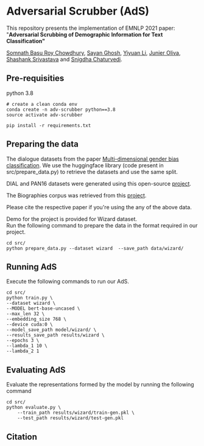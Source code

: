# Adversarial Scrubber (AdS)

This repository presents the implementation of EMNLP 2021 paper: "__Adversarial Scrubbing of Demographic Information for Text Classification"__

[Somnath Basu Roy Chowdhury](https://www.cs.unc.edu/~somnath/), [Sayan Ghosh](https://sgdgp.github.io/), [Yiyuan Li](https://nativeatom.github.io/), [Junier Oliva](https://cs.unc.edu/person/junier-oliva/), [Shashank Srivastava](https://www.ssriva.com/) and [Snigdha Chaturvedi](https://sites.google.com/site/snigdhac/).


## Pre-requisities
python 3.8
```
# create a clean conda env
conda create -n adv-scrubber python==3.8 
source activate adv-scrubber

pip install -r requirements.txt
```

## Preparing the data

The dialogue datasets from the paper [Multi-dimensional gender bias classification](https://arxiv.org/pdf/2005.00614.pdf). We use the huggingface library (code present in src/prepare_data.py) to retrieve the datasets and use the same split.

DIAL and PAN16 datasets were generated using this open-source [project](https://github.com/yanaiela/demog-text-removal).

The Biographies corpus was retrieved from this [project](https://github.com/Microsoft/biosbias).

Please cite the respective paper if you're using the any of the above data. 

Demo for the project is provided for Wizard dataset. <br>
Run the following command to prepare the data in the format required in our project.
```
cd src/
python prepare_data.py --dataset wizard  --save_path data/wizard/ 
```

## Running AdS

Execute the following commands to run our AdS.

```
cd src/
python train.py \
--dataset wizard \
--MODEL bert-base-uncased \
--max_len 32 \
--embedding_size 768 \
--device cuda:0 \
--model_save_path model/wizard/ \
--results_save_path results/wizard \
--epochs 3 \
--lambda_1 10 \
--lambda_2 1
```

## Evaluating AdS
Evaluate the representations formed by the model by running the following command

```
cd src/
python evaluate.py \
    --train_path results/wizard/train-gen.pkl \
    --test_path results/wizard/test-gen.pkl
```

## Citation
```
```